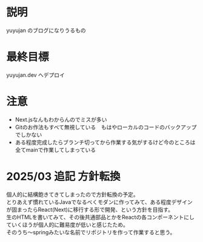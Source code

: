 # 説明

yuyujan のブログになりうるもの

# 最終目標

yuyujan.dev へデプロイ

# 注意
- Next.jsなんもわからんのでミスが多い
- Gitのお作法もすべて無視している　もはやローカルのコードのバックアップでしかない
- ある程度完成したらブランチ切ってから作業する気がするけど今のところは全てmainで作業してしまっている
  
# 2025/03 追記 方針転換
個人的に結構飽きてきてしまったので方針転換の予定。  
とりあえず慣れているJavaでなるべくモダンに作ってみて、ある程度デザインが固まったらReact(Next)に移行する形で開発、という方針を目指す。  
生のHTMLを書いてみて、その後共通部品とかをReactの各コンポーネントにしていくほうが個人的に難易度が低いと感じたため。  
そのうち～springみたいな名前でリポジトリを作って作業すると思う。  

